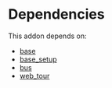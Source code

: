 # Dependencies

This addon depends on:

- [base](https://github.com/bringout/oca-ocb-core/tree/e9ca19c0c154b94934ea86258814c560c4e016f4/odoo-bringout-oca-ocb-base/odoo/addons/base)
- [base_setup](https://github.com/bringout/oca-ocb-core/tree/e9ca19c0c154b94934ea86258814c560c4e016f4/odoo-bringout-oca-ocb-base_setup)
- [bus](https://github.com/bringout/oca-ocb-core/tree/e9ca19c0c154b94934ea86258814c560c4e016f4/odoo-bringout-oca-ocb-bus)
- [web_tour](https://github.com/bringout/oca-ocb-web/tree/00b33fd1c7f7e1b4e9a1b64f63b15a8e29c442ab/odoo-bringout-oca-ocb-web_tour)
